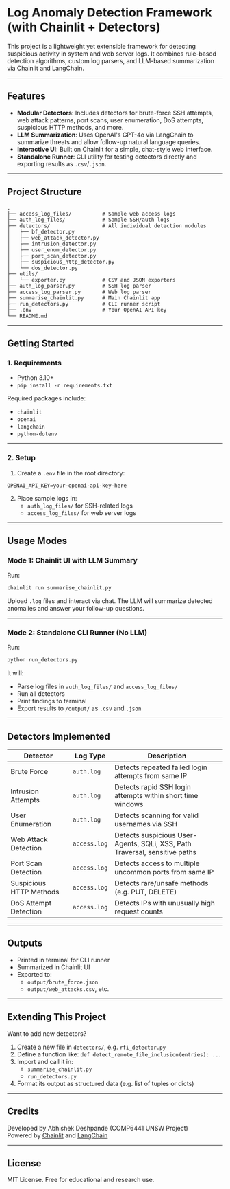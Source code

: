 # Log Anomaly Detection Framework (with Chainlit + Detectors)

This project is a lightweight yet extensible framework for detecting suspicious activity in system and web server logs. It combines rule-based detection algorithms, custom log parsers, and LLM-based summarization via Chainlit and LangChain.

---

## Features

- **Modular Detectors**: Includes detectors for brute-force SSH attempts, web attack patterns, port scans, user enumeration, DoS attempts, suspicious HTTP methods, and more.
- **LLM Summarization**: Uses OpenAI's GPT-4o via LangChain to summarize threats and allow follow-up natural language queries.
- **Interactive UI**: Built on Chainlit for a simple, chat-style web interface.
- **Standalone Runner**: CLI utility for testing detectors directly and exporting results as `.csv`/`.json`.

---

## Project Structure

```
.
├── access_log_files/          # Sample web access logs
├── auth_log_files/            # Sample SSH/auth logs
├── detectors/                 # All individual detection modules
│   ├── bf_detector.py
│   ├── web_attack_detector.py
│   ├── intrusion_detector.py
│   ├── user_enum_detector.py
│   ├── port_scan_detector.py
│   ├── suspicious_http_detector.py
│   └── dos_detector.py
├── utils/
│   └── exporter.py            # CSV and JSON exporters
├── auth_log_parser.py         # SSH log parser
├── access_log_parser.py       # Web log parser
├── summarise_chainlit.py      # Main Chainlit app
├── run_detectors.py           # CLI runner script
├── .env                       # Your OpenAI API key
└── README.md
```

---

## Getting Started

### 1. Requirements

- Python 3.10+
- `pip install -r requirements.txt`

Required packages include:
- `chainlit`
- `openai`
- `langchain`
- `python-dotenv`

---

### 2. Setup

1. Create a `.env` file in the root directory:

```env
OPENAI_API_KEY=your-openai-api-key-here
```

2. Place sample logs in:
   - `auth_log_files/` for SSH-related logs
   - `access_log_files/` for web server logs

---

## Usage Modes

### Mode 1: Chainlit UI with LLM Summary

Run:

```bash
chainlit run summarise_chainlit.py
```

Upload `.log` files and interact via chat. The LLM will summarize detected anomalies and answer your follow-up questions.

---

### Mode 2: Standalone CLI Runner (No LLM)

Run:

```bash
python run_detectors.py
```

It will:
- Parse log files in `auth_log_files/` and `access_log_files/`
- Run all detectors
- Print findings to terminal
- Export results to `/output/` as `.csv` and `.json`

---

## Detectors Implemented

| Detector                  | Log Type    | Description                                                                 |
|--------------------------|-------------|-----------------------------------------------------------------------------|
| Brute Force              | `auth.log`  | Detects repeated failed login attempts from same IP                         |
| Intrusion Attempts       | `auth.log`  | Detects rapid SSH login attempts within short time windows                  |
| User Enumeration         | `auth.log`  | Detects scanning for valid usernames via SSH                                |
| Web Attack Detection     | `access.log`| Detects suspicious User-Agents, SQLi, XSS, Path Traversal, sensitive paths  |
| Port Scan Detection      | `access.log`| Detects access to multiple uncommon ports from same IP                      |
| Suspicious HTTP Methods  | `access.log`| Detects rare/unsafe methods (e.g. PUT, DELETE)                              |
| DoS Attempt Detection    | `access.log`| Detects IPs with unusually high request counts                              |

---

## Outputs

- Printed in terminal for CLI runner
- Summarized in Chainlit UI
- Exported to:
  - `output/brute_force.json`
  - `output/web_attacks.csv`, etc.

---

## Extending This Project

Want to add new detectors?

1. Create a new file in `detectors/`, e.g. `rfi_detector.py`
2. Define a function like: `def detect_remote_file_inclusion(entries): ...`
3. Import and call it in:
   - `summarise_chainlit.py`
   - `run_detectors.py`
4. Format its output as structured data (e.g. list of tuples or dicts)

---

## Credits

Developed by Abhishek Deshpande (COMP6441 UNSW Project)  
Powered by [Chainlit](https://www.chainlit.io/) and [LangChain](https://www.langchain.com/)

---

## License

MIT License. Free for educational and research use.